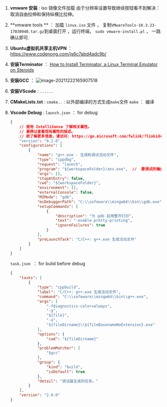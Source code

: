 1. **vmware 安装**   :    iso 镜像文件加载   由于分辨率设置导致继续按钮看不到解决： 取消自由拉伸和保持纵横比拉伸。

2. **vmware tools ** ：   加载 `linux.iso` 文件 ， 复制`VMwareTools-10.3.23-17030940.tar.gz`到桌面打开 ，运行终端， `sudo vmware-install.pl`  ， 一路确认即可.

3. **Ubuntu虚拟机共享主机VPN** ： https://www.codenong.com/js6c7abd4adc9b/

4. **安装Terminator**   ：  [How to Install Terminator, a Linux Terminal Emulator on Steroids](https://dev.to/xeroxism/how-to-install-terminator-a-linux-terminal-emulator-on-steroids-1m3h)

5. **安装GCC** ：   ![image-20211222165907518](C:\Users\pc\AppData\Roaming\Typora\typora-user-images\image-20211222165907518.png)

6. **安装VScode** :  `......`

7. **CMakeLists.txt** :   `cmake..` :  以外部编译的方式生成`make`文件           `make`  ：  编译

8. **Vscode Debug** :  `launch.json` ： for debug

   ```Json
   {
       // 使用 IntelliSense 了解相关属性。 
       // 悬停以查看现有属性的描述。
       // 欲了解更多信息，请访问: https://go.microsoft.com/fwlink/?linkid=830387
       "version": "0.2.0",
       "configurations": [
           {
               "name": "g++.exe - 生成和调试活动文件",
               "type": "cppdbg",
               "request": "launch",
               "program": "${workspaceFolder}/ans.exe",  //  要调试的输出程序的相对
               "args": [],
               "stopAtEntry": false,
               "cwd": "${workspaceFolder}",
               "environment": [],
               "externalConsole": false,
               "MIMode": "gdb",
               "miDebuggerPath": "C:\\sofeware\\mingw64\\bin\\gdb.exe",
               "setupCommands": [
                   {
                       "description": "为 gdb 启用整齐打印",
                       "text": "-enable-pretty-printing",
                       "ignoreFailures": true
                   }
               ],
               "preLaunchTask": "C/C++: g++.exe 生成活动文件"
           }
       ]
   }
   ```

    `task.json `： for bulid before debug

   ``` Json
   {
       "tasks": [
           {
               "type": "cppbuild",
               "label": "C/C++: g++.exe 生成活动文件",
               "command": "C:\\sofeware\\mingw64\\bin\\g++.exe",
               "args": [
                   "-fdiagnostics-color=always",
                   "-g",
                   "${file}",
                   "-o",
                   "${fileDirname}\\${fileBasenameNoExtension}.exe"
               ],
               "options": {
                   "cwd": "${fileDirname}"
               },
               "problemMatcher": [
                   "$gcc"
               ],
               "group": {
                   "kind": "build",
                   "isDefault": true
               },
               "detail": "调试器生成的任务。"
           }
       ],
       "version": "2.0.0"
   }			
   ```




